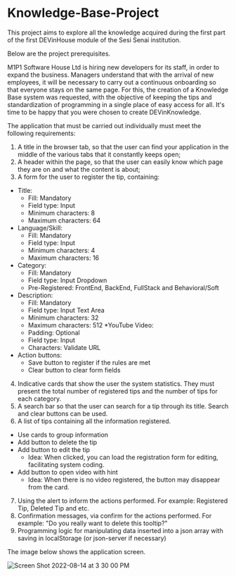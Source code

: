 # Knowledge-Base-Project
 This project aims to explore all the knowledge acquired during the first part of the first DEVinHouse module of the Sesi Senai institution.
 
Below are the project prerequisites.
 
M1P1 Software House Ltd is hiring new developers for its staff, in order to expand the business. Managers understand that with the arrival of new employees, it will be necessary to carry out a continuous onboarding so that everyone stays on the same page. For this, the creation of a Knowledge Base system was requested, with the objective of keeping the tips and standardization of programming in a single place of easy access for all. It's time to be happy that you were chosen to create DEVinKnowledge.

The application that must be carried out individually must meet the following requirements:
1. A title in the browser tab, so that the user can find your application in the middle of the various tabs that it constantly keeps open;
2. A header within the page, so that the user can easily know which page they are on and what the content is about;
3. A form for the user to register the tip, containing:
 * Title:
    * Fill: Mandatory
    * Field type: Input
    * Minimum characters: 8
    * Maximum characters: 64
 * Language/Skill:
    * Fill: Mandatory
    * Field type: Input
    * Minimum characters: 4
    * Maximum characters: 16
 * Category:
    * Fill: Mandatory
    * Field type: Input Dropdown
    * Pre-Registered: FrontEnd, BackEnd, FullStack and Behavioral/Soft
 * Description:
    * Fill: Mandatory
    * Field type: Input Text Area
    * Minimum characters: 32
    * Maximum characters: 512
 *YouTube Video:
    * Padding: Optional
    * Field type: Input
    * Characters: Validate URL
 * Action buttons:
    * Save button to register if the rules are met
    * Clear button to clear form fields
4. Indicative cards that show the user the system statistics. They must present the total number of registered tips and the number of tips for each category.
5. A search bar so that the user can search for a tip through its title. Search and clear buttons can be used.
6. A list of tips containing all the information registered.
 * Use cards to group information
 * Add button to delete the tip
 * Add button to edit the tip
    * Idea: When clicked, you can load the registration form for editing, facilitating system coding.
 * Add button to open video with hint
    * Idea: When there is no video registered, the button may disappear from the card.
7. Using the alert to inform the actions performed. For example: Registered Tip, Deleted Tip and etc.
8. Confirmation messages, via confirm for the actions performed. For example: "Do you really want to delete this tooltip?"
9. Programming logic for manipulating data inserted into a json array with saving in localStorage (or json-server if necessary)


The image below shows the application screen.


![Screen Shot 2022-08-14 at 3 30 00 PM](https://user-images.githubusercontent.com/77552461/184550951-42db1068-21ff-436d-99f9-ca04c78cf60f.png)

